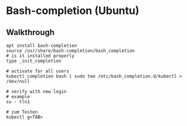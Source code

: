 # Bash-completion (Ubuntu) 

## Walkthrough 

```
apt install bash-completion
source /usr/share/bash-completion/bash_completion
# is it installed properly 
type _init_completion
```

```
# activate for all users 
kubectl completion bash | sudo tee /etc/bash_completion.d/kubectl > /dev/null

# verify with new login 
# example 
su - tln1

# zum Testen
kubectl g<TAB>
```
